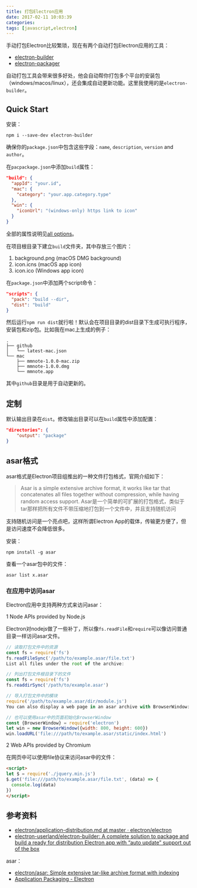 ```yaml
---
title: 打包Electron应用
date: 2017-02-11 10:03:39
categories:
tags: [javascript,electron]
---
```


手动打包Electron比较繁琐，现在有两个自动打包Electron应用的工具：

- [electron-builder](https://github.com/electron-userland/electron-builder)
- [electron-packager](https://github.com/electron-userland/electron-packager)

自动打包工具会带来很多好处，他会自动帮你打包多个平台的安装包（windows/macos/linux），还会集成自动更新功能。这里我使用的是`electron-builder`。

<!--more-->

## Quick Start

安装：

```
npm i --save-dev electron-builder
```

确保你的`package.json`中包含这些字段：`name`, `description`, `version` and `author`。

在`pacpackage.json`中添加`build`属性：

```json
"build": {
  "appId": "your.id",
  "mac": {
    "category": "your.app.category.type"
  },
  "win": {
    "iconUrl": "(windows-only) https link to icon"
  }
}
```

全部的属性说明见[all options](https://github.com/electron-userland/electron-builder/wiki/Options)。

在项目根目录下建立`build`文件夹，其中存放三个图片：

1. background.png (macOS DMG background)
2. icon.icns (macOS app icon) 
3. icon.ico (Windows app icon) 

在`package.json`中添加两个script命令：

```json
"scripts": {
  "pack": "build --dir",
  "dist": "build"
}
```

然后运行`npm run dist`就行啦！默认会在项目目录的dist目录下生成可执行程序，安装包和zip包。比如我在mac上生成的例子：

```
.
├── github
│   └── latest-mac.json
└── mac
    ├── mmnote-1.0.0-mac.zip
    ├── mmnote-1.0.0.dmg
    └── mmnote.app
```

其中`github`目录是用于自动更新的。

## 定制

默认输出目录在`dist`。修改输出目录可以在`build`属性中添加配置：

```json
"directories": {
    "output": "package"
}
```

## asar格式

asar格式是Electron项目组推出的一种文件打包格式，官网介绍如下：

> Asar is a simple extensive archive format, it works like tar that concatenates all files together without compression, while having random access support.
> Asar是一个简单的可扩展的打包格式，类似于tar那样把所有文件不带压缩地打包到一个文件中，并且支持随机访问

支持随机访问是一个亮点吧，这样所谓Electron App的载体，传输更方便了，但是访问速度不会降低很多。

安装：

```
npm install -g asar
```

查看一个asar包中的文件：

```
asar list x.asar
```

### 在应用中访问asar

Electron应用中支持两种方式来访问asar：

1 Node APIs provided by Node.js 

Electron对nodejs做了一些补丁，所以像`fs.readFile`和`require`可以像访问普通目录一样访问asar文件。

```js
// 读取打包文件中的资源
const fs = require('fs')
fs.readFileSync('/path/to/example.asar/file.txt')
List all files under the root of the archive:

// 列出打包文件根目录下的文件
const fs = require('fs')
fs.readdirSync('/path/to/example.asar')

// 导入打包文件中的模块
require('/path/to/example.asar/dir/module.js')
You can also display a web page in an asar archive with BrowserWindow:

// 也可以使用asar中的页面初始化BrowserWindow
const {BrowserWindow} = require('electron')
let win = new BrowserWindow({width: 800, height: 600})
win.loadURL('file:///path/to/example.asar/static/index.html')
```

2 Web APIs provided by Chromium

在网页中可以使用file协议来访问asar中的文件：

```html
<script>
let $ = require('./jquery.min.js')
$.get('file:///path/to/example.asar/file.txt', (data) => {
  console.log(data)
})
</script>
```

## 参考资料
- [electron/application-distribution.md at master · electron/electron](https://github.com/electron/electron/blob/master/docs/tutorial/application-distribution.md)
- [electron-userland/electron-builder: A complete solution to package and build a ready for distribution Electron app with “auto update” support out of the box](https://github.com/electron-userland/electron-builder)

asar：

- [electron/asar: Simple extensive tar-like archive format with indexing](https://github.com/electron/asar)
- [Application Packaging - Electron](http://electron.atom.io/docs/tutorial/application-packaging/)